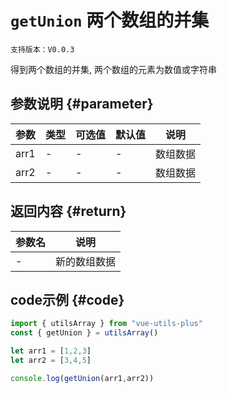 # `getUnion` 两个数组的并集

`支持版本：V0.0.3`

得到两个数组的并集, 两个数组的元素为数值或字符串

## 参数说明 {#parameter}

| 参数   | 类型  | 可选值 | 默认值 | 说明   |
|------|-----|-----|-----|------|
| arr1 | -   | -   | -   | 数组数据 |
| arr2 | -   | -   | -   | 数组数据 |


## 返回内容 {#return}

| 参数名 | 说明     |
|-----|--------|
| -   | 新的数组数据 |


## code示例 {#code}

```javascript
import { utilsArray } from "vue-utils-plus"
const { getUnion } = utilsArray()

let arr1 = [1,2,3]
let arr2 = [3,4,5]

console.log(getUnion(arr1,arr2))
```
